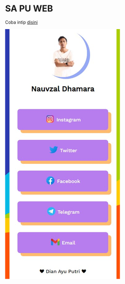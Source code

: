 # SA PU WEB

Coba intip [disini](https://phenkk.github.io/)

![alt text](https://github.com/phenkk/phenkk.github.io/blob/master/preview.jpg "SA PU WEB")

